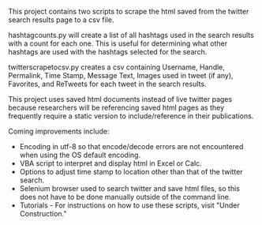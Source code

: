 This project contains two scripts to scrape the html saved from the twitter search results page to a csv file. 

hashtagcounts.py will create a list of all hashtags used in the search results with a count for each one.  This is useful for determining what other hashtags are used with the hashtags selected for the search.

twitterscrapetocsv.py creates a csv containing Username, Handle, Permalink, Time Stamp, Message Text, Images used in tweet (if any), Favorites, and ReTweets for each tweet in the search results.

This project uses saved html documents instead of live twitter pages because researchers will be referencing saved html pages as they frequently require a static version to include/reference in their publications. 

Coming improvements include:
* Encoding in utf-8 so that encode/decode errors are not encountered when using the OS default encoding. 
* VBA script to interpret and display html in Excel or Calc. 
* Options to adjust time stamp to location other than that of the twitter search.
* Selenium browser used to search twitter and save html files, so this does not have to be done manually outside of the command line. 
* Tutorials - For instructions on how to use these scripts, visit "Under Construction."